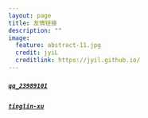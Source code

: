 ```yaml
---
layout: page
title: 友情链接
description: ""
image:
  feature: abstract-11.jpg
  credit: jyiL
  creditlink: https://jyil.github.io/
---
```


##### <a href="http://blog.csdn.net/qq_23989101" target="view_window">`qq_23989101`</a>&nbsp;&nbsp;&nbsp;&nbsp;
##### <a href="https://tinglin-xu.github.io" target="view_window">`tinglin-xu`</a>&nbsp;&nbsp;&nbsp;&nbsp;
